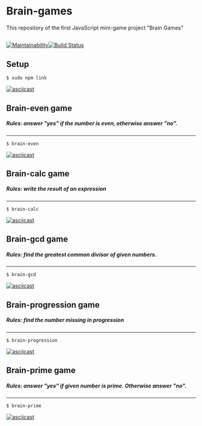 # Brain-games
This repository of the first JavaScript mini-game project "Brain Games"
## 
[![Maintainability](https://api.codeclimate.com/v1/badges/78722aa0c763c8826814/maintainability)](https://codeclimate.com/github/Sadneur/frontend-project-lvl1/maintainability)[![Build Status](https://travis-ci.org/Sadneur/frontend-project-lvl1.svg?branch=master)](https://travis-ci.org/Sadneur/frontend-project-lvl1)
## Setup
``
$ sudo npm link
``

[![asciicast](https://asciinema.org/a/A4ppiwzxJFzYBVg3qqm0myHbN.svg)](https://asciinema.org/a/A4ppiwzxJFzYBVg3qqm0myHbN)

## Brain-even game
##### Rules: answer "yes" if the number is even, otherwise answer "no".
------------
``
$ brain-even
``

[![asciicast](https://asciinema.org/a/7YAUNqrmZaDB9jmG8aAki7jIM.svg)](https://asciinema.org/a/7YAUNqrmZaDB9jmG8aAki7jIM)

## Brain-calc game
##### Rules: write the result of an expression
------------
``
$ brain-calc
``

[![asciicast](https://asciinema.org/a/7NjQm6bR3JJcvmg4FprgdnE8t.svg)](https://asciinema.org/a/7NjQm6bR3JJcvmg4FprgdnE8t)

## Brain-gcd game
##### Rules: find the greatest common divisor of given numbers.
------------
``
$ brain-gcd
``

[![asciicast](https://asciinema.org/a/ec37YTooiWKq7HQnwdom0fiCq.svg)](https://asciinema.org/a/ec37YTooiWKq7HQnwdom0fiCq)

## Brain-progression game
##### Rules: find the number missing in progression
------------
``
$ brain-progression
``

[![asciicast](https://asciinema.org/a/r6QFR04xi7uUpS4dCb13XyUHM.svg)](https://asciinema.org/a/r6QFR04xi7uUpS4dCb13XyUHM)

## Brain-prime game
##### Rules: answer "yes" if given number is prime. Otherwise answer "no".
------------
``
$ brain-prime
``

[![asciicast](https://asciinema.org/a/nVPPe2k7By38Rm65IPWUpV3nz.svg)](https://asciinema.org/a/nVPPe2k7By38Rm65IPWUpV3nz)